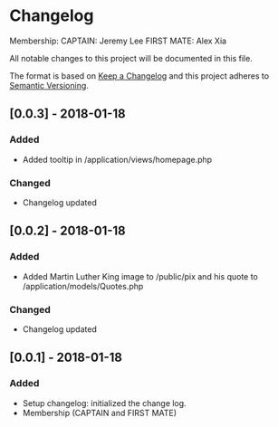 # Changelog
Membership:
CAPTAIN: Jeremy Lee
FIRST MATE: Alex Xia

All notable changes to this project will be documented in this file.

The format is based on [Keep a Changelog](http://keepachangelog.com/en/1.0.0/)
and this project adheres to [Semantic Versioning](http://semver.org/spec/v2.0.0.html).

## [0.0.3] - 2018-01-18
### Added
- Added tooltip in /application/views/homepage.php 

### Changed
- Changelog updated

## [0.0.2] - 2018-01-18
### Added
- Added Martin Luther King image to /public/pix and his quote to /application/models/Quotes.php

### Changed
- Changelog updated

## [0.0.1] - 2018-01-18
### Added
- Setup changelog: initialized the change log.
- Membership (CAPTAIN and FIRST MATE)
